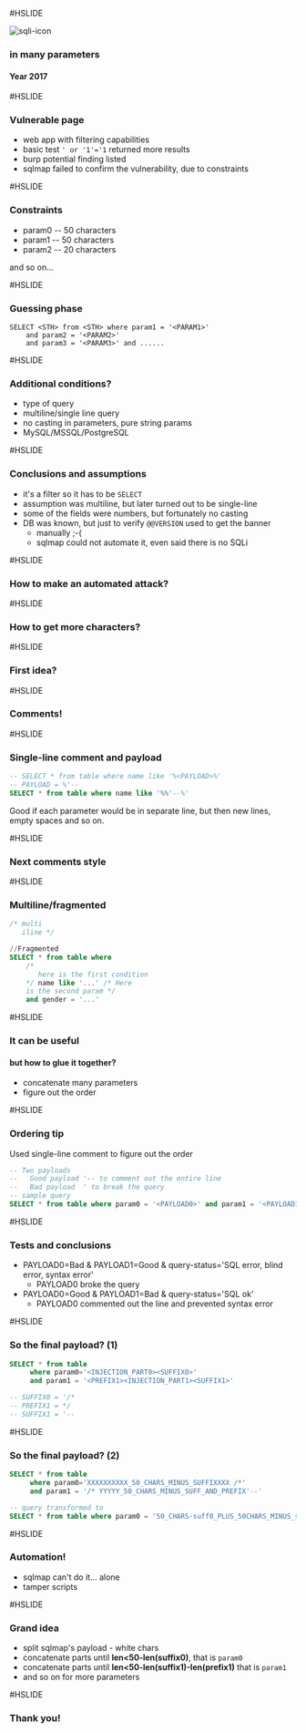 #HSLIDE

![sqli-icon](http://ways2hack.com/wp-content/uploads/2015/02/sql-injection.gif)

### in many parameters 

#### Year 2017

#HSLIDE

### Vulnerable page

- web app with filtering capabilities
- basic test `' or '1'='1` returned more results
- burp potential finding listed
- sqlmap failed to confirm the vulnerability, due to constraints

#HSLIDE

### Constraints

- param0 -- 50 characters
- param1 -- 50 characters
- param2 -- 20 characters

and so on...

#HSLIDE

### Guessing phase

```
SELECT <STH> from <STH> where param1 = '<PARAM1>' 
    and param2 = '<PARAM2>'
    and param3 = '<PARAM3>' and ......
```

#HSLIDE

### Additional conditions?

- type of query
- multiline/single line query
- no casting in parameters, pure string params
- MySQL/MSSQL/PostgreSQL

#HSLIDE

### Conclusions and assumptions

- it's a filter so it has to be `SELECT`
- assumption was multiline, but later turned out to be single-line
- some of the fields were numbers, but fortunately no casting
- DB was known, but just to verify `@@VERSION` used to get the banner
    - manually ;-(
    - sqlmap could not automate it, even said there is no SQLi

#HSLIDE

### How to make an automated attack?

#HSLIDE

### How to get more characters?

#HSLIDE

### First idea?

#HSLIDE

### Comments!

#HSLIDE

### Single-line comment and payload

```sql
-- SELECT * from table where name like '%<PAYLOAD>%'
-- PAYLOAD = %'--
SELECT * from table where name like '%%'--%'
```

Good if each parameter would be in separate line, but then new lines, empty spaces and so on.

#HSLIDE

### Next comments style

#HSLIDE

### Multiline/fragmented

```sql
/* multi
   iline */

//Fragmented
SELECT * from table where 
    /* 
       here is the first condition
    */ name like '...' /* Here 
    is the second param */
    and gender = '...'
```

#HSLIDE

### It can be useful

#### but how to glue it together?

- concatenate many parameters
- figure out the order

#HSLIDE

### Ordering tip

Used single-line comment to figure out the order

```sql
-- Two payloads
--   Good payload '-- to comment out the entire line
--   Bad payload  ' to break the query
-- sample query
SELECT * from table where param0 = '<PAYLOAD0>' and param1 = '<PAYLOAD1>'
```

#HSLIDE

### Tests and conclusions

- PAYLOAD0=Bad & PAYLOAD1=Good & query-status='SQL error, blind error, syntax error'
    - PAYLOAD0 broke the query
- PAYLOAD0=Good & PAYLOAD1=Bad & query-status='SQL ok'
    - PAYLOAD0 commented out the line and prevented syntax error

#HSLIDE

### So the final payload? (1)

```sql
SELECT * from table 
     where param0='<INJECTION_PART0><SUFFIX0>' 
     and param1 = '<PREFIX1><INJECTION_PART1><SUFFIX1>'

-- SUFFIX0 = '/*
-- PREFIX1 = */
-- SUFFIX1 = '--
```
#HSLIDE

### So the final payload? (2)

```sql
SELECT * from table
     where param0='XXXXXXXXXX_50_CHARS_MINUS_SUFFIXXXX /*' 
     and param1 = '/* YYYYY_50_CHARS_MINUS_SUFF_AND_PREFIX'--'

-- query transformed to
SELECT * from table where param0 = '50_CHARS-suff0_PLUS_50CHARS_MINUS_suff1_PLUS_pref1'
```

#HSLIDE

### Automation!

- sqlmap can't do it... alone
- tamper scripts

#HSLIDE

### Grand idea

- split sqlmap's payload - white chars
- concatenate parts until **len<50-len(suffix0)**, that is `param0`
- concatenate parts until **len<50-len(suffix1)-len(prefix1)** that is `param1`
- and so on for more parameters

#HSLIDE

### Thank you!

